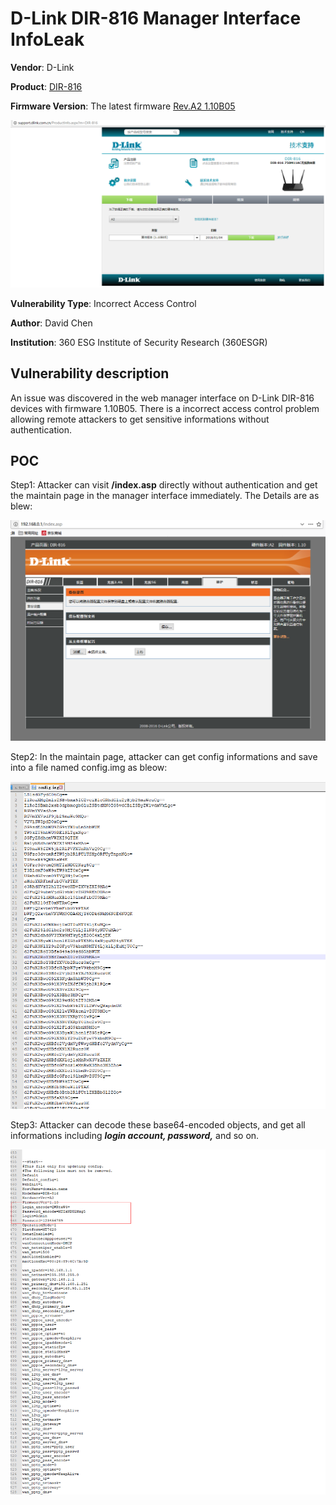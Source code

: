 # D-Link DIR-816 Manager Interface InfoLeak
**Vendor**: D-Link

**Product**: [DIR-816](http://support.dlink.com.cn/ProductInfo.aspx?m=DIR-816)

**Firmware Version**: The latest firmware [Rev.A2 1.10B05](http://support.dlink.com.cn/ProductInfo.aspx?m=DIR-816)

![image](https://github.com/leonW7/D-Link/blob/master/7.PNG)

**Vulnerability Type**: Incorrect Access Control

**Author**: David Chen

**Institution**: 360 ESG Institute of Security Research (360ESGR)

Vulnerability description
-------------------------
An issue was discovered in the web manager interface on D-Link DIR-816 devices with firmware 1.10B05. There is a incorrect access control problem allowing remote attackers to get sensitive informations without authentication.

POC
-------------------------

Step1: Attacker can visit **/index.asp** directly without authentication and get the maintain page in the manager interface immediately. The Details are as blew:

![image](https://github.com/leonW7/D-Link/blob/master/8.png)

Step2: In the maintain page, attacker can get config informations and save into a file named config.img as bleow:

![image](https://github.com/leonW7/D-Link/blob/master/8-1.png)

Step3: Attacker can decode these base64-encoded objects, and get all informations including ***login account, password,*** and so on.

![image](https://github.com/leonW7/D-Link/blob/master/8-2.png)
